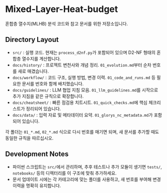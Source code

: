 # Mixed-Layer-Heat-budget

혼합층 열수지(MLHB) 분석 코드와 참고 문서를 위한 저장소입니다.

## Directory Layout
- `src/` : 실행 코드. 현재는 `process_d2nf.py`가 포함되어 있으며 D2-NF 형태의 혼합층 열수지를 계산합니다.
- `docs/history/` : 프로젝트 변천사와 개념 정리. `01_evolution.md`부터 순차 번호를 새로 매겼습니다.
- `docs/workflow/` : 코드 구조, 실행 방법, 변경 이력. `01_code_and_runs.md` 등 필요한 문서를 번호와 함께 배치했습니다.
- `docs/guidelines/` : LLM 협업 지침 모음. `01_llm_guidelines.md`를 시작으로 추가 지침을 같은 규칙으로 확장합니다.
- `docs/cheatsheet/` : 빠른 점검용 치트시트. `01_quick_checks.md`에 핵심 체크리스트가 정리되어 있습니다.
- `docs/data/` : 입력 자료 및 메타데이터 요약. `01_glorys_nc_metadata.md`가 포함되어 있습니다.

각 폴더는 `01_*.md`, `02_*.md` 식으로 다시 번호를 매기면 되며, 새 문서를 추가할 때도 동일한 규칙을 따르십시오.

## Development Notes
- 파이썬 스크립트는 `src/`에서 관리하며, 추후 테스트나 추가 모듈이 생기면 `tests/`, `notebooks/` 등의 디렉터리를 이 구조에 맞춰 추가하세요.
- 문서 업데이트 시에는 각 카테고리에 맞는 폴더를 사용하고, 새 번호를 부여해 변경 이력을 명확히 유지합니다.
